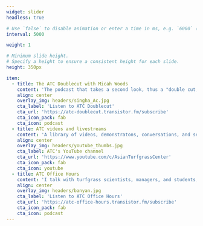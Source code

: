 ```yaml
---
widget: slider
headless: true 

# Use `false` to disable animation or enter a time in ms, e.g. `6000` (5s).
interval: 5000

weight: 1

# Minimum slide height.
# Specify a height to ensure a consistent height for each slide.
height: 350px

item:
  - title: The ATC Doublecut with Micah Woods
    content: 'The podcast that takes a second look, thus a "double cut," at material from the ATC website.'
    align: center
    overlay_img: headers/singha_Ac.jpg 
    cta_label: 'Listen to ATC Doublecut'
    cta_url: 'https://atc-doublecut.transistor.fm/subscribe'
    cta_icon_pack: fab
    cta_icon: podcast
  - title: ATC videos and livestreams
    content: 'A library of videos, demonstratons, conversations, and seminar screencasts.'
    align: center
    overlay_img: headers/youtube_thumbs.jpg
    cta_label: ATC's YouTube channel
    cta_url: 'https://www.youtube.com/c/AsianTurfgrassCenter'
    cta_icon_pack: fab
    cta_icon: youtube
  - title: ATC Office Hours
    content: 'I talk with turfgrass scientists, managers, and students, as we discuss new developments in how grass is grown and managed around the world.'
    align: center
    overlay_img: headers/banyan.jpg 
    cta_label: 'Listen to ATC Office Hours'
    cta_url: 'https://atc-office-hours.transistor.fm/subscribe'
    cta_icon_pack: fab
    cta_icon: podcast
---
```

